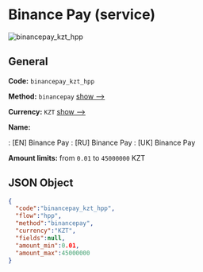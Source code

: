 
# Binance Pay (service) 
![binancepay_kzt_hpp](https://static.openfintech.io/payment_methods/binancepay_kzt_hpp/logo.svg?w=400&c=v0.59.26#w200)  

## General 
 
**Code:** `binancepay_kzt_hpp` 
 
**Method:** `binancepay` 
 [show -->](/payment-methods/binancepay/) 
 
**Currency:** `KZT` [show -->](/currencies/KZT/) 
 
**Name:** 
 
:	[EN] Binance Pay 
:	[RU] Binance Pay 
:	[UK] Binance Pay 
 
**Amount limits:** from `0.01` to `45000000` KZT 

## JSON Object 

```json
{
  "code":"binancepay_kzt_hpp",
  "flow":"hpp",
  "method":"binancepay",
  "currency":"KZT",
  "fields":null,
  "amount_min":0.01,
  "amount_max":45000000
}
```  
